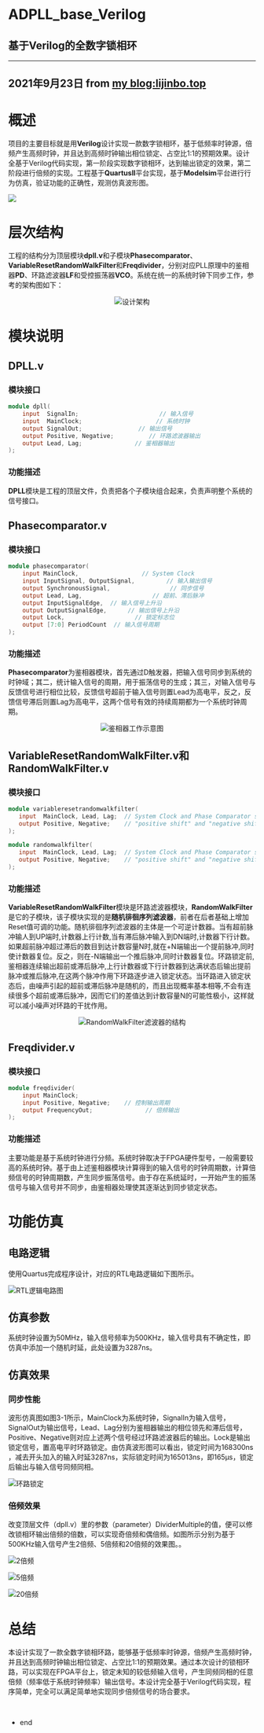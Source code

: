 # ADPLL_base_Verilog
## 基于Verilog的全数字锁相环

---
2021年9月23日  from  [my blog:lijinbo.top](http://lijinbo.top/)
---

# 概述

项目的主要目标就是用**Verilog**设计实现一款数字锁相环，基于低频率时钟源，倍频产生高频时钟，并且达到高频时钟输出相位锁定、占空比1:1的预期效果。设计全基于Verilog代码实现，第一阶段实现数字锁相环，达到输出锁定的效果，第二阶段进行倍频的实现。工程基于**QuartusII**平台实现，基于**Modelsim**平台进行行为仿真，验证功能的正确性，观测仿真波形图。 

![](https://s2.loli.net/2021/12/06/arilVAXkFsG1gh8.png)

<!--more-->

# 层次结构

工程的结构分为顶层模块**dpll.v**和子模块**Phasecomparator**、**VariableResetRandomWalkFilter**和**Freqdivider**，分别对应PLL原理中的鉴相器**PD**、环路滤波器**LF**和受控振荡器**VCO**。系统在统一的系统时钟下同步工作，参考的架构图如下：

<div style='text-align: center;'>

![设计架构](https://s2.loli.net/2021/12/06/wpVePZIkvgc9U3x.jpg)

</div>

# 模块说明

## DPLL.v

### 模块接口

```verilog
module dpll(
    input  SignalIn;                       // 输入信号
    input  MainClock;                     // 系统时钟
    output SignalOut;                // 输出信号
    output Positive, Negative;          // 环路滤波器输出
    output Lead, Lag;               // 鉴相器输出
);
```



### 功能描述

**DPLL**模块是工程的顶层文件，负责把各个子模块组合起来，负责声明整个系统的信号接口。

## Phasecomparator.v

### 模块接口

```verilog
module phasecomparator(
    input MainClock,                  // System Clock
    input InputSignal, OutputSignal,         // 输入输出信号
    output SynchronousSignal,                 // 同步信号
    output Lead, Lag,                    // 超前、滞后脉冲
    output InputSignalEdge,  // 输入信号上升沿
    output OutputSignalEdge,      // 输出信号上升沿
    output Lock,                    // 锁定标志位
    output [7:0] PeriodCount  // 输入信号周期
);
```



### 功能描述

**Phasecomparator**为鉴相器模块，首先通过D触发器，把输入信号同步到系统的时钟域；其二，统计输入信号的周期，用于振荡信号的生成；其三，对输入信号与反馈信号进行相位比较，反馈信号超前于输入信号则置Lead为高电平，反之，反馈信号滞后则置Lag为高电平，这两个信号有效的持续周期都为一个系统时钟周期。

<div style='text-align: center;'>

![鉴相器工作示意图](https://s2.loli.net/2021/12/06/GUCWkRHwEKltxFZ.jpg)

</div>

## VariableResetRandomWalkFilter.v和RandomWalkFilter.v

### 模块接口

```verilog
module variableresetrandomwalkfilter(
   input  MainClock, Lead, Lag;  // System Clock and Phase Comparator signals
   output Positive, Negative;    // "positive shift" and "negative shift" outputs
);
```

```verilog
module randomwalkfilter(
   input  MainClock, Lead, Lag;  // System Clock and Phase Comparator signals
   output Positive, Negative;    // "positive shift" and "negative shift" outputs
);
```

### 功能描述

**VariableResetRandomWalkFilter**模块是环路滤波器模块，**RandomWalkFilter**是它的子模块，该子模块实现的是**随机徘徊序列滤波器**，前者在后者基础上增加Reset值可调的功能。随机徘徊序列滤波器的主体是一个可逆计数器。当有超前脉冲输人到UP端时,计数器上行计数,当有滞后脉冲输入到DN端时,计数器下行计数。如果超前脉冲超过滞后的数目到达计数容量N时,就在+N端输出一个提前脉冲,同时使计数器复位。反之，则在-N端输出一个推后脉冲,同时计数器复位。环路锁定前,鉴相器连续输出超前或滞后脉冲,上行计数器或下行计数器到达满状态后输出提前脉冲或推后脉冲,在这两个脉冲作用下环路逐步进入锁定状态。当环路进入锁定状态后，由噪声引起的超前或滞后脉冲是随机的，而且出现概率基本相等,不会有连续很多个超前或滞后脉冲，因而它们的差值达到计数容量N的可能性极小，这样就可以减小噪声对环路的干扰作用。

<div style='text-align: center;'>

![RandomWalkFilter滤波器的结构](https://s2.loli.net/2021/12/06/C7VKpyd3mNFPsrg.jpg)

</div>



## Freqdivider.v

### 模块接口

```verilog
module freqdivider(
	input MainClock;                  
	input Positive, Negative;    // 控制输出周期
	output FrequencyOut;               // 倍频输出
);
```

### 功能描述

主要功能是基于系统时钟进行分频。系统时钟取决于FPGA硬件型号，一般需要较高的系统时钟。基于由上述鉴相器模块计算得到的输入信号的时钟周期数，计算倍频信号的时钟周期数，产生同步振荡信号。由于存在系统延时，一开始产生的振荡信号与输入信号并不同步，由鉴相器处理使其逐渐达到同步锁定状态。

# 功能仿真

## 电路逻辑

使用Quartus完成程序设计，对应的RTL电路逻辑如下图所示。

![RTL逻辑电路图](https://s2.loli.net/2021/12/06/JWBkolRYv56Op2V.png)

## 仿真参数

系统时钟设置为50MHz，输入信号频率为500KHz，输入信号具有不确定性，即仿真中添加一个随机时延，此处设置为3287ns。

## 仿真效果

### 同步性能

波形仿真图如图3-1所示，MainClock为系统时钟，SignalIn为输入信号，SignalOut为输出信号，Lead、Lag分别为鉴相器输出的相位领先和滞后信号，Positive、Negative则对应上述两个信号经过环路滤波器后的输出。Lock是输出锁定信号，置高电平时环路锁定。由仿真波形图可以看出，锁定时间为168300ns ，减去开头加入的输入时延3287ns，实际锁定时间为165013ns，即165μs，锁定后输出与输入信号同频同相。

![环路锁定](https://s2.loli.net/2021/12/06/jmBtJRqaOgFWsSx.png)

### 倍频效果

改变顶层文件（dpll.v）里的参数（parameter）DividerMultiple的值，便可以修改锁相环输出倍频的倍数，可以实现奇倍频和偶倍频。如图所示分别为基于500KHz输入信号产生2倍频、5倍频和20倍频的效果图。。

![2倍频](https://s2.loli.net/2021/12/06/Ibzl2HNjD1W9xRQ.png)

![5倍频](https://s2.loli.net/2021/12/06/xM14OUsGlWbcQ6I.png)

![20倍频](https://s2.loli.net/2021/12/06/U5VjaZlAGEFqdS3.png)

# 总结

本设计实现了一款全数字锁相环路，能够基于低频率时钟源，倍频产生高频时钟，并且达到高频时钟输出相位锁定、占空比1:1的预期效果。通过本次设计的锁相环路，可以实现在FPGA平台上，锁定未知的较低频输入信号，产生同频同相的任意倍频（频率低于系统时钟频率）输出信号。本设计完全基于Verilog代码实现，程序简单，完全可以满足简单地实现同步倍频信号的场合要求。

 

 </br>

- end
